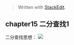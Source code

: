 


> Written with [StackEdit](https://stackedit.io/).

## chapter15 二分查找1

二分查找思想：
![](https://static001.geekbang.org/resource/image/8b/29/8bce81259abf0e9a06f115e22586b829.jpg)

<!--stackedit_data:
eyJoaXN0b3J5IjpbMjA5MjAwNjQxOV19
-->
